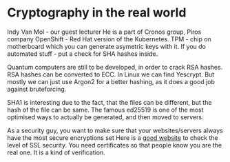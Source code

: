 # Cryptography in the real world
Indy Van Mol - our guest lecturer
He is a part of Cronos group, Piros company
OpenShift - Red Hat version of the Kubernetes.
TPM - chip on motherboard which you can generate asymetric keys with it.
If you do automated stuff - put a check for SHA hashes inside.

Quantum computers are still to be developed, in order to crack RSA hashes.
RSA hashes can be converted to ECC.
In Linux we can find Yescrypt. But mostly we can just use Argon2 for a better hashing, as it does a good job against bruteforcing.

SHA1 is interesting due to the fact, that the files can be different, but the hash of the file can be same.
The famous ed25519 is one of the most optimised ways to actually be generated, and then moved to servers.

As a security guy, you want to make sure that your websites/servers always have the most secure encryptions set
Here is a [good website](https://www.ssllabs.com/ssltest/) to check the level of SSL security.
You need certificates so that people know you are the real one. It is a kind of verification.